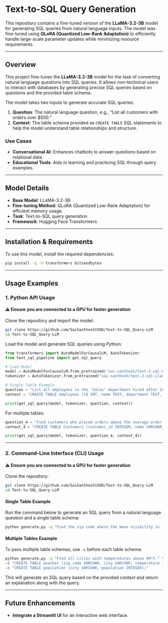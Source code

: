 # Text-to-SQL Query Generation

This repository contains a fine-tuned version of the **LLaMA-3.2-3B** model for generating SQL queries from natural language inputs. The model was fine-tuned using **QLoRA (Quantized Low-Rank Adaptation)** to efficiently handle large-scale parameter updates while minimizing resource requirements.

---
## Overview
This project fine-tunes the **LLaMA-3.2-3B** model for the task of converting natural language questions into SQL queries. It allows non-technical users to interact with databases by generating precise SQL queries based on questions and the provided table schema.

The model takes two inputs to generate accurate SQL queries:

1. **Question**: The natural language question, e.g., “List all customers with orders over $500.”  
2. **Context**: The table schema provided as `CREATE TABLE` SQL statements to help the model understand table relationships and structure.

### Use Cases
- **Conversational AI**: Enhances chatbots to answer questions based on relational data.
- **Educational Tools**: Aids in learning and practicing SQL through query examples.

---
## Model Details
- **Base Model**: LLaMA-3.2-3B  
- **Fine-tuning Method**: QLoRA (Quantized Low-Rank Adaptation) for efficient memory usage.  
- **Task**: Text-to-SQL query generation  
- **Framework**: Hugging Face Transformers  

---
## Installation & Requirements

To use this model, install the required dependencies:

```bash
pip install -q -U transformers bitsandbytes
```

---
## Usage Examples
### **1. Python API Usage**
#### ⚠️ Ensure you are connected to a GPU for faster generation
Clone the repository and import the model:

```bash
git clone https://github.com/SaiSanthosh1508/Text-to-SQL_Query-LLM
cd Text-to-SQL_Query-LLM
```

Load the model and generate SQL queries using Python:

```python
from transformers import AutoModelForCausalLM, AutoTokenizer
from text_sql_pipeline import get_sql_query

# Load Model
model = AutoModelForCausalLM.from_pretrained("sai-santhosh/text-2-sql-Llama-3.2-3B", load_in_4bit=True)
tokenizer = AutoTokenizer.from_pretrained("sai-santhosh/text-2-sql-Llama-3.2-3B")

# Single Table Example
question = "List all employees in the 'Sales' department hired after 2020."
context = "CREATE TABLE employees (id INT, name TEXT, department TEXT, hire_date DATE);"

print(get_sql_query(model, tokenizer, question, context))
```

For multiple tables:

```python
question_4 = "Find customers who placed orders above the average order amount."
context_4 = "CREATE TABLE Customers (customer_id INTEGER, name VARCHAR); CREATE TABLE Orders (order_id INTEGER, customer_id INTEGER, amount INTEGER);"

print(get_sql_query(model, tokenizer, question_4, context_4))
```

---
### **2. Command-Line Interface (CLI) Usage**

#### ⚠️ Ensure you are connected to a GPU for faster generation

Clone the repository:

```bash
git clone https://github.com/SaiSanthosh1508/Text-to-SQL_Query-LLM
cd Text-to-SQL_Query-LLM
```

#### **Single Table Example**
Run the command below to generate an SQL query from a natural language question and a single table schema:

```bash
python generate.py -q "Find the zip code where the mean visibility is lower than 10." -c "CREATE TABLE weather (zip_code VARCHAR, mean_visibility_miles INTEGER);"
```

#### **Multiple Tables Example**
To pass multiple table schemas, use `-c` before each table schema:

```bash
python generate.py -q "Find all cities with temperatures above 90°F." \
-c "CREATE TABLE weather (zip_code VARCHAR, city VARCHAR, temperature INTEGER);" \
-c "CREATE TABLE population (city VARCHAR, population INTEGER);"
```

This will generate an SQL query based on the provided context and return an explanation along with the query.

---
## Future Enhancements
- **Integrate a Streamlit UI** for an interactive web interface.
